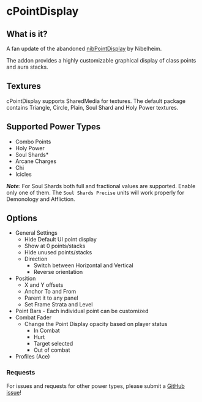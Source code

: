 # cPointDisplay

## What is it?

A fan update of the abandoned [nibPointDisplay](http://www.wowinterface.com/downloads/info17750-nibPointDisplay.html) by Nibelheim.

The addon provides a highly customizable graphical display of class points and aura stacks.

## Textures

cPointDisplay supports SharedMedia for textures. The default package contains Triangle, Circle, Plain, Soul Shard and Holy Power textures.

## Supported Power Types

- Combo Points
- Holy Power
- Soul Shards* 
- Arcane Charges
- Chi
- Icicles

***Note***: For Soul Shards both full and fractional values are supported. Enable only one of them. The `Soul Shards Precise` units will work properly for Demonology and Affliction.

## Options

- General Settings
    - Hide Default UI point display
    - Show at 0 points/stacks
    - Hide unused points/stacks
    - Direction
        - Switch between Horizontal and Vertical
        - Reverse orientation
- Position
    - X and Y offsets
    - Anchor To and From
    - Parent it to any panel
    - Set Frame Strata and Level
- Point Bars - Each individual point can be customized
- Combat Fader
    - Change the Point Display opacity based on player status
        - In Combat
        - Hurt
        - Target selected
        - Out of combat
- Profiles (Ace)

### Requests

For issues and requests for other power types, please submit a [GitHub issue](https://github.com/ChronosSF/cPointDisplay/issues/new)!